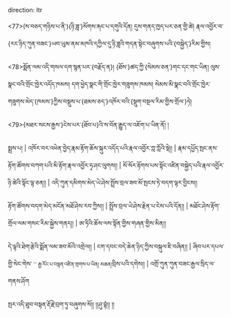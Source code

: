 direction: ltr

<77>(ས་བཅད་གཉིས་པ་ནི་){ཉི་ཟླ་}སོགས་རྐང་པ་དགུའི་དོན། དུས་གནད་ཁྱད་པར་ཅན་གྱི་ཚེ། རྣལ་འབྱོར་བ་{རང་ཉིད་ཀུན་བཟང་}ཡབ་ཡུམ་ནམ་མཁའི་དཀྱིལ་དུ་ཉི་ཟླའི་གདན་སྟེང་བཞུགས་པའི་{བསྐྱེད་}རིམ་གྱིས། 

<78>སྨོན་ལམ་འདི་གསལ་དག་སྙན་པར་{བརྗོད་ན}། {ཐོས་}ཚད་ཀྱི་{སེམས་ཅན་}གང་དང་གང་ཡིན། ལུས་སྣང་བའི་གྲོང་ཁྱེར་འདོད་ཁམས། དག་ཕྱེད་སྣང་གི་གྲོང་ཁྱེར་གཟུགས་ཁམས། སེམས་མི་སྣང་བའི་གྲོང་ཁྱེར་གཟུགས་མེད་{ཁམས་}ཀྱིས་བསྡུས་པ་{ཐམས་ཅད་}འཁོར་བའི་{སྡུག་བསྔལ་རིམ་གྱིས་གྲོལ་}ཏེ། 

<79>{མཐར་སངས་རྒྱས་}ངེས་པར་{ཐོབ་པ}འི་ས་བོན་རྒྱུད་ལ་འཇོག་པ་ཡིན་ནོ། །

སྨྲས་པ། | འཁོར་བར་འཕེན་བྱེད་རྣམ་རྟོག་ཆོས་སྐུར་འདོད་པའི་རྣལ་འབྱོར་ཀླ་ཀློའི་སྡེ།། | རྣམ་དཔྱོད་སྤང་ནས་རྟོག་ཚོགས་བཀག་པའི་མི་རྟོག་རྣལ་འབྱོར་ཧྭ་ཤང་ལུགས།། | སོ་སོར་རྟོགས་པས་སྟོང་འཛིན་བསྐྱེད་པའི་རྣལ་འབྱོར་ཉི་ཚེའི་སྟོང་ལྟ་ཅན།། | འདི་ཀུན་དམིགས་མེད་ཡེ་ཤེས་སྤྲོས་བྲལ་ཟབ་མོ་སྤངས་ཏེ་བདག་ལྟར་བྱིངས།།

རྟོག་ཚོགས་བདག་མེད་མངོན་མཐོ་ཤེས་རབ་ཀྱིས།། | སྤྲོས་བྲལ་ཡེ་ཤེས་རྗེན་པ་ངེས་པའི་དོན།། | མཐོང་ཤེས་རྟོག་གྲོལ་ལམ་གསང་རིམ་སྐྱེས་གནད།། | ཨ་ཏིའི་ཆོས་ལས་སྟོན་གྱིས་གཞན་གྱིས་མིན།།

དེ་ལྟའི་ཐེག་རྩེའི་སྨོན་ལམ་ཟབ་མོའི་འགྲེལ།། | ངག་དབང་བདེ་ཆེན་ཉིད་ཀྱིས་བསྐུལ་ཇི་བཞིན།། | ཞིབ་པར་དཔལ་གྱི་སེང་གེས་<small> ་་་ རྒྱ་རོང་པ་བསྟན་འཛིན་གྲགས་པ་ཡིན། མཆན།</small>བྲིས་པའི་དགེས།། | འགྲོ་ཀུན་ཀུན་བཟང་རྒྱལ་སྲིད་ལ་གནས་ཤོག

སྤར་འདི་ཐུབ་བསྟན་རྡོ་རྗེ་བྲག་ཏུ་བཞུགས་སོ།། །།ཤུ་བྷཾ།། །།
